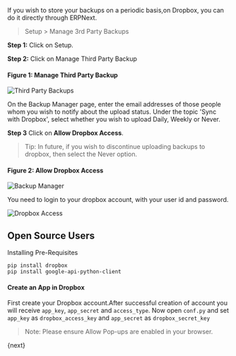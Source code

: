 If you wish to store your backups on a periodic basis,on Dropbox, you can do
it directly through ERPNext.

> Setup > Manage 3rd Party Backups

__Step 1:__ Click on Setup.

__Step 2:__ Click on Manage Third Party Backup

#### Figure 1: Manage Third Party Backup

![Third Party Backups](/assets/manual_erpnext_com/old_images/erpnext/third-party-backups.png)

On the Backup Manager page, enter the email addresses of those people whom you
wish to notify about the upload status. Under the topic 'Sync with Dropbox',
select whether you wish to upload Daily, Weekly or Never. 

__Step 3__ Click on **Allow Dropbox Access**.

> Tip: In future, if you wish to discontinue uploading backups to dropbox,
then select the Never option.

#### Figure 2: Allow Dropbox Access

![Backup Manager](/assets/manual_erpnext_com/old_images/erpnext/backup-manager.png)

You need to login to your dropbox account, with your user id and password.

![Dropbox Access](/assets/manual_erpnext_com/old_images/erpnext/dropbox-access.png)

## Open Source Users

Installing Pre-Requisites

    
    
    pip install dropbox
    pip install google-api-python-client
    

  

#### Create an App in Dropbox

First create your Dropbox account.After successful creation of account you
will receive `app_key`, `app_secret` and `access_type`. Now open `conf.py` and
set `app_key` as `dropbox_access_key` and `app_secret` as `dropbox_secret_key`

  

> Note: Please ensure Allow Pop-ups are enabled in your browser.

{next}
